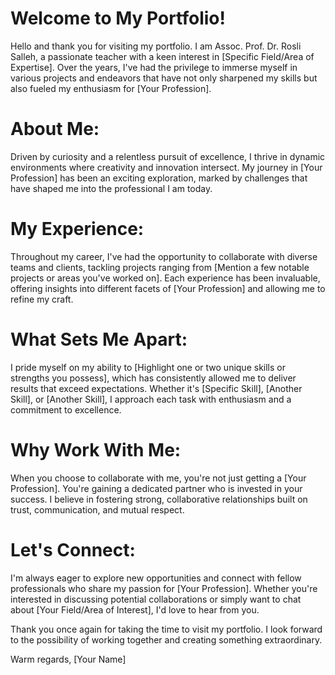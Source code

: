 # Welcome to My Portfolio!
Hello and thank you for visiting my portfolio. I am Assoc. Prof. Dr. Rosli Salleh, a passionate teacher with a keen interest in [Specific Field/Area of Expertise]. Over the years, I've had the privilege to immerse myself in various projects and endeavors that have not only sharpened my skills but also fueled my enthusiasm for [Your Profession].

# About Me:
Driven by curiosity and a relentless pursuit of excellence, I thrive in dynamic environments where creativity and innovation intersect. My journey in [Your Profession] has been an exciting exploration, marked by challenges that have shaped me into the professional I am today.

# My Experience:
Throughout my career, I've had the opportunity to collaborate with diverse teams and clients, tackling projects ranging from [Mention a few notable projects or areas you've worked on]. Each experience has been invaluable, offering insights into different facets of [Your Profession] and allowing me to refine my craft.

# What Sets Me Apart:
I pride myself on my ability to [Highlight one or two unique skills or strengths you possess], which has consistently allowed me to deliver results that exceed expectations. Whether it's [Specific Skill], [Another Skill], or [Another Skill], I approach each task with enthusiasm and a commitment to excellence.

# Why Work With Me:
When you choose to collaborate with me, you're not just getting a [Your Profession]. You're gaining a dedicated partner who is invested in your success. I believe in fostering strong, collaborative relationships built on trust, communication, and mutual respect.

# Let's Connect:
I'm always eager to explore new opportunities and connect with fellow professionals who share my passion for [Your Profession]. Whether you're interested in discussing potential collaborations or simply want to chat about [Your Field/Area of Interest], I'd love to hear from you.

Thank you once again for taking the time to visit my portfolio. I look forward to the possibility of working together and creating something extraordinary.

Warm regards,
[Your Name]
